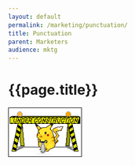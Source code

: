 ```yaml
---
layout: default
permalink: /marketing/punctuation/
title: Punctuation
parent: Marketers
audience: mktg
---
```

# {{page.title}}
![construction pikachu](assets/images/construction.gif)